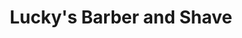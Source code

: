 ---
title: "Lucky's Barber and Shave"
url: /tallahassee/luckys-barber-and-shave/
shop: hairdresser
---